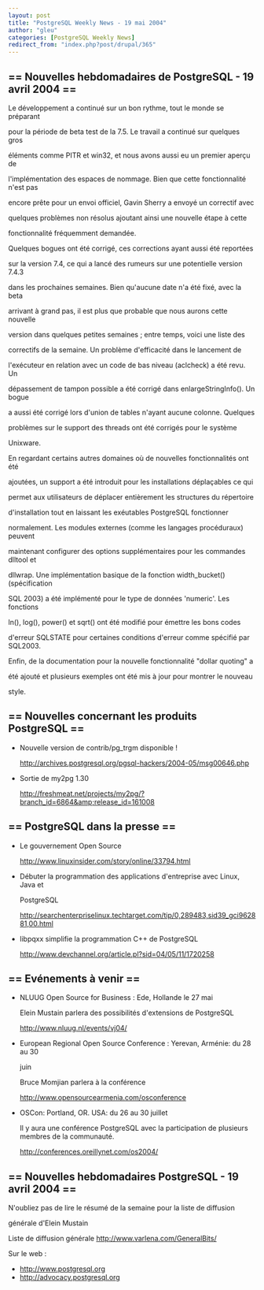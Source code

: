 ```yaml
---
layout: post
title: "PostgreSQL Weekly News - 19 mai 2004"
author: "gleu"
categories: [PostgreSQL Weekly News]
redirect_from: "index.php?post/drupal/365"
---
```



<h2>== Nouvelles hebdomadaires de PostgreSQL - 19 avril 2004 ==</h2>

<p>Le développement a continué sur un bon rythme, tout le monde se préparant

pour la période de beta test de la 7.5. Le travail a continué sur quelques gros

éléments comme PITR et win32, et nous avons aussi eu un premier aperçu de

l'implémentation des espaces de nommage. Bien que cette fonctionnalité n'est pas

encore prête pour un envoi officiel, Gavin Sherry a envoyé un correctif avec

quelques problèmes non résolus ajoutant ainsi une nouvelle étape à cette

fonctionnalité fréquemment demandée.<!--break-->

</p>

<p>Quelques bogues ont été corrigé, ces corrections ayant aussi été reportées

sur la version 7.4, ce qui a lancé des rumeurs sur une potentielle version 7.4.3

dans les prochaines semaines. Bien qu'aucune date n'a été fixé, avec la beta

arrivant à grand pas, il est plus que probable que nous aurons cette nouvelle

version dans quelques petites semaines ; entre temps, voici une liste des

correctifs de la semaine. Un problème d'efficacité dans le lancement de

l'exécuteur en relation avec un code de bas niveau (aclcheck) a été revu. Un

dépassement de tampon possible a été corrigé dans enlargeStringInfo(). Un bogue

a aussi été corrigé lors d'union de tables n'ayant aucune colonne. Quelques

problèmes sur le support des threads ont été corrigés pour le système

Unixware.</p>

<p>En regardant certains autres domaines où de nouvelles fonctionnalités ont été

ajoutées, un support a été introduit pour les installations déplaçables ce qui

permet aux utilisateurs de déplacer entièrement les structures du répertoire

d'installation tout en laissant les exéutables PostgreSQL fonctionner

normalement. Les modules externes (comme les langages procéduraux) peuvent

maintenant configurer des options supplémentaires pour les commandes dlltool et

dllwrap. Une implémentation basique de la fonction width_bucket() (spécification

SQL 2003) a été implémenté pour le type de données 'numeric'. Les fonctions

ln(), log(), power() et sqrt() ont été modifié pour émettre les bons codes

d'erreur SQLSTATE pour certaines conditions d'erreur comme spécifié par SQL2003.

Enfin, de la documentation pour la nouvelle fonctionnalité "dollar quoting" a

été ajouté et plusieurs exemples ont été mis à jour pour montrer le nouveau

style.</p>

<!--more-->


<h2>== Nouvelles concernant les produits PostgreSQL ==</h2>

<ul>

<li>Nouvelle version de contrib/pg_trgm disponible !<br />

<a href="http://archives.postgresql.org/pgsql-hackers/2004-05/msg00646.php">http://archives.postgresql.org/pgsql-hackers/2004-05/msg00646.php</a></li>

<li>Sortie de my2pg 1.30<br />

<a href="http://freshmeat.net/projects/my2pg/?branch_id=6864&amp;release_id=161008">http://freshmeat.net/projects/my2pg/?branch_id=6864&amp;release_id=161008</a></li>

</ul>

<h2>== PostgreSQL dans la presse ==</h2>

<ul>

<li>Le gouvernement Open Source<br />

<a href="http://www.linuxinsider.com/story/online/33794.html">http://www.linuxinsider.com/story/online/33794.html</a></li>

<li>Débuter la programmation des applications d'entreprise avec Linux, Java et

PostgreSQL<br />

<a href="http://searchenterpriselinux.techtarget.com/tip/0,289483,sid39_gci962881,00.html">http://searchenterpriselinux.techtarget.com/tip/0,289483,sid39_gci962881,00.html</a></li>

<li>libpqxx simplifie la programmation C++ de PostgreSQL<br />

<a href="http://www.devchannel.org/article.pl?sid=04/05/11/1720258">http://www.devchannel.org/article.pl?sid=04/05/11/1720258</a></li>

</ul>

<h2>== Evénements à venir ==</h2>

<ul>

<li>NLUUG Open Source for Business : Ede, Hollande le 27 mai<br />

Elein Mustain parlera des possibilités d'extensions de PostgreSQL<br />

<a href="http://www.nluug.nl/events/vj04/">http://www.nluug.nl/events/vj04/</a></li>

<li>European Regional Open Source Conference : Yerevan, Arménie: du 28 au 30

juin<br />

Bruce Momjian parlera à la conférence<br />

<a href="http://www.opensourcearmenia.com/osconference">http://www.opensourcearmenia.com/osconference</a></li>

<li>OSCon: Portland, OR. USA: du 26 au 30 juillet<br />

Il y aura une conférence PostgreSQL avec la participation de plusieurs membres de la communauté.<br />

<a href="http://conferences.oreillynet.com/os2004/">http://conferences.oreillynet.com/os2004/</a></li>

</ul>

<h2>== Nouvelles hebdomadaires PostgreSQL - 19 avril 2004 ==</h2>

<p>N'oubliez pas de lire le résumé de la semaine pour la liste de diffusion

générale d'Elein Mustain</p>

<p>Liste de diffusion générale <a href="http://www.varlena.com/GeneralBits/">http://www.varlena.com/GeneralBits/</a>

</p>

<p>Sur le web :

</p>

<ul>

<li><a href="http://www.postgresql.org">http://www.postgresql.org</a></li>

<li><a href="http://advocacy.postgresql.org">http://advocacy.postgresql.org</a></li>

</ul>